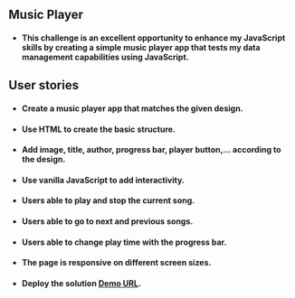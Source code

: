 ## Music Player
- ####  This challenge is an excellent opportunity to enhance my JavaScript skills by creating a simple music player app that tests my data management capabilities using JavaScript.

## User stories

- #### Create a music player app that matches the given design.

- #### Use HTML to create the basic structure.

- #### Add image, title, author, progress bar, player button,... according to the design.

- ####  Use vanilla JavaScript to add interactivity.

- #### Users able to play and stop the current song.

- #### Users able to go to next and previous songs.

- #### Users able to change play time with the progress bar.

- #### The page is responsive on different screen sizes.

- #### Deploy the solution [Demo URL](https://music-player-one-inky.vercel.app/).
